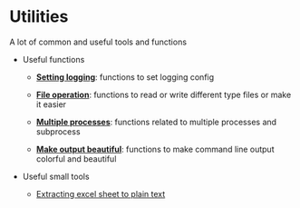 # Utilities
A lot of common and useful tools and functions

* Useful functions  
    * [**Setting logging**](./func/mk_logging.py): functions to set logging config

    * [**File operation**](./func/file_operation.py): functions to read or write different type files or make it easier
    
    * [**Multiple processes**](./func/process.py): functions related to multiple processes and subprocess

    * [**Make output beautiful**](./func/show.py): functions to make command line output colorful and beautiful

* Useful small tools

    * [Extracting excel sheet to plain text](./app/excel_to_text.py)
